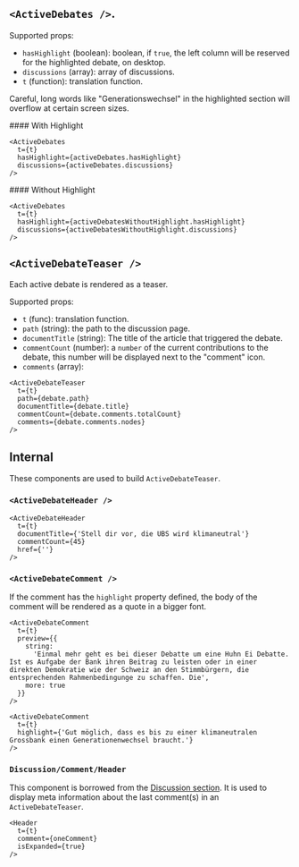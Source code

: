
## `<ActiveDebates />`.

Supported props:
- `hasHighlight` (boolean): boolean, if `true`, the left column will be reserved for the highlighted debate, on desktop.
- `discussions` (array): array of discussions.
- `t` (function): translation function.


Careful, long words like "Generationswechsel" in the highlighted section will overflow at certain screen sizes.

#### With Highlight

```react|noSource,span-6
<ActiveDebates
  t={t}
  hasHighlight={activeDebates.hasHighlight}
  discussions={activeDebates.discussions}
/>
```
#### Without Highlight
```react|noSource,span-6
<ActiveDebates
  t={t}
  hasHighlight={activeDebatesWithoutHighlight.hasHighlight}
  discussions={activeDebatesWithoutHighlight.discussions}
/>
```



## `<ActiveDebateTeaser />`
Each active debate is rendered as a teaser.

Supported props:
- `t` (func): translation function.
- `path` (string): the path to the discussion page.
- `documentTitle` (string): The title of the article that triggered the debate.
- `commentCount` (number):  a `number` of the current contributions to the debate, this number will be displayed next to the "comment" icon.
- `comments` (array):


```react|span-3
<ActiveDebateTeaser
  t={t}
  path={debate.path}
  documentTitle={debate.title}
  commentCount={debate.comments.totalCount}
  comments={debate.comments.nodes}
/>
```


## Internal

These components are used to build `ActiveDebateTeaser`.

### `<ActiveDebateHeader />`

```react|span-3
<ActiveDebateHeader
  t={t}
  documentTitle={'Stell dir vor, die UBS wird klimaneutral'}
  commentCount={45}
  href={''}
/>
```
### `<ActiveDebateComment />`

If the comment has the `highlight` property defined, the body of the comment will be rendered as a quote in a bigger font.

```react|span-3
<ActiveDebateComment
  t={t}
  preview={{
    string:
      'Einmal mehr geht es bei dieser Debatte um eine Huhn Ei Debatte. Ist es Aufgabe der Bank ihren Beitrag zu leisten oder in einer direkten Demokratie wie der Schweiz an den Stimmbürgern, die entsprechenden Rahmenbedingunge zu schaffen. Die',
    more: true
  }}
/>
```

```react|span-3
<ActiveDebateComment
  t={t}
  highlight={'Gut möglich, dass es bis zu einer klimaneutralen Grossbank einen Generationenwechsel braucht.'}
/>
```

###  `Discussion/Comment/Header`

This component is borrowed from the [Discussion section](/components/discussion/internal). It is used to display meta information about the last comment(s) in an `ActiveDebateTeaser`.

```react|noSource,span-2
<Header
  t={t}
  comment={oneComment}
  isExpanded={true}
/>
```
